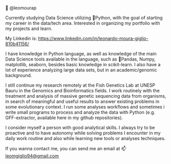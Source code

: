 🐠 @leomourap

Currently studying Data Science utilizing 🐍Python, with the goal of starting my career in the data/tech area.
Interested in organizing my portfolio with my projects and learn.

My Linkedin is: https://www.linkedin.com/in/leonardo-moura-giglio-810b41156/

I have knowledge in Python language, as well as knowledge of the main Data Science tools available in the language, such as 🐼Pandas, Numpy, matplotlib, seaborn, besides basic knowledge in scikit-learn.
I also have a lot of experience analyzing large data sets, but in an academic/genomic background.

I still continue my research remotely at the Fish Genetics Lab at UNESP Bauru in the Genomics and Bioinformatics fields.
I work routinely with the treatment and analysis of massive genetic sequencing data from organisms, in search of meaningful and useful results to answer existing problems in some evolutionary context. I run some analyses workflows and sometimes i write small programs to process and analyze the data with Python (e.g. GFF-extractor, available here in my github repositories).

I consider myself a person with good analytical skills. I always try to be proactive and to have autonomy while solving problems I encounter in my daily work routine and also while learning new tools or analyses techniques.

If you wanna contact me, you can send me an email at 📫 leomgiglio94@gmail.com

<!---
leomourap/leomourap is a ✨ special ✨ repository because its `README.md` (this file) appears on your GitHub profile.
You can click the Preview link to take a look at your changes.
--->
